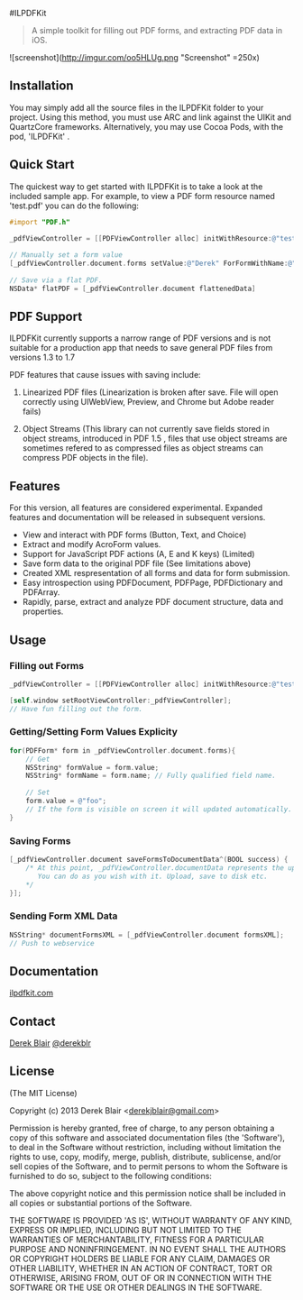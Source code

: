 #ILPDFKit

> A simple toolkit for filling out PDF forms, and extracting PDF data in iOS.


![screenshot](http://imgur.com/oo5HLUg.png "Screenshot" =250x)

## Installation

   You may simply add all the source files in the ILPDFKit folder to your project. Using this method, you must use ARC and link against the UIKit and QuartzCore frameworks. Alternatively, you may use Cocoa Pods, with the pod, 'ILPDFKit' . 


## Quick Start

 The quickest way to get started with ILPDFKit is to take a look at the included sample app. For example, to view a PDF form resource named 'test.pdf' you can do the following: 
    
```objective-c
#import "PDF.h"

_pdfViewController = [[PDFViewController alloc] initWithResource:@"test.pdf"];
    
// Manually set a form value
[_pdfViewController.document.forms setValue:@"Derek" ForFormWithName:@"Contacts.FirstName"];
    
// Save via a flat PDF.
NSData* flatPDF = [_pdfViewController.document flattenedData]

```

## PDF Support 

ILPDFKit currently supports a narrow range of PDF versions and is not suitable for a production app that needs to save general PDF files from versions 1.3 to 1.7
  
 PDF features that cause issues with saving include:
  
  1. Linearized PDF files (Linearization is broken after save. File will open correctly using UIWebView, Preview, and Chrome but Adobe reader fails)
  
  2. Object Streams (This library can not currently save fields stored in object streams, introduced in PDF 1.5 , files that use object streams are sometimes refered to as compressed files as object streams can compress PDF objects in the file).
  
## Features




  For this version, all features are considered experimental. Expanded features and documentation will be released in subsequent versions.
  
  * View and interact with PDF forms (Button, Text, and Choice)
  * Extract and modify AcroForm values.
  * Support for JavaScript PDF actions (A, E and K keys) (Limited)
  * Save form data to the original PDF file (See limitations above)
  * Created XML respresentation of all forms and data for form submission.
  * Easy introspection using PDFDocument, PDFPage, PDFDictionary and PDFArray.
  * Rapidly, parse, extract and analyze PDF document structure, data and properties.
  
  
## Usage


### Filling out Forms

```objective-c
_pdfViewController = [[PDFViewController alloc] initWithResource:@"test.pdf"];

[self.window setRootViewController:_pdfViewController];
// Have fun filling out the form.
```


### Getting/Setting Form Values Explicity

```objective-c
for(PDFForm* form in _pdfViewController.document.forms){
	// Get
	NSString* formValue = form.value;
	NSString* formName = form.name; // Fully qualified field name.
	
	// Set
	form.value = @"foo";
	// If the form is visible on screen it will updated automatically.
}
```


### Saving Forms

```objective-c
[_pdfViewController.document saveFormsToDocumentData^(BOOL success) {
	/* At this point, _pdfViewController.documentData represents the updated PDF.
   	   You can do as you wish with it. Upload, save to disk etc.
	*/
}];
```
	 
	
### Sending Form XML Data 
```objective-c
NSString* documentFormsXML = [_pdfViewController.document formsXML];
// Push to webservice
```
	


## Documentation

[ilpdfkit.com](http://ilpdfkit.com/index.html)



## Contact


[Derek Blair](http://github.com/derekblair)
[@derekblr](https://twitter.com/derekblr)

## License

(The MIT License)

Copyright (c) 2013 Derek Blair &lt;derekjblair@gmail.com&gt;

Permission is hereby granted, free of charge, to any person obtaining
a copy of this software and associated documentation files (the
'Software'), to deal in the Software without restriction, including
without limitation the rights to use, copy, modify, merge, publish,
distribute, sublicense, and/or sell copies of the Software, and to
permit persons to whom the Software is furnished to do so, subject to
the following conditions:

The above copyright notice and this permission notice shall be
included in all copies or substantial portions of the Software.

THE SOFTWARE IS PROVIDED 'AS IS', WITHOUT WARRANTY OF ANY KIND,
EXPRESS OR IMPLIED, INCLUDING BUT NOT LIMITED TO THE WARRANTIES OF
MERCHANTABILITY, FITNESS FOR A PARTICULAR PURPOSE AND NONINFRINGEMENT.
IN NO EVENT SHALL THE AUTHORS OR COPYRIGHT HOLDERS BE LIABLE FOR ANY
CLAIM, DAMAGES OR OTHER LIABILITY, WHETHER IN AN ACTION OF CONTRACT,
TORT OR OTHERWISE, ARISING FROM, OUT OF OR IN CONNECTION WITH THE
SOFTWARE OR THE USE OR OTHER DEALINGS IN THE SOFTWARE.
